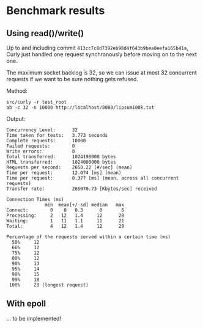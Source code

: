 Benchmark results
=================

Using read()/write()
--------------------

Up to and including commit `413cc7c8d7392eb98d4f643b9bea0eefa165b41a`, Curly
just handled one request synchronously before moving on to the next one.

The maximum socket backlog is 32, so we can issue at most 32 concurrent
requests if we want to be sure nothing gets refused.

Method:

	src/curly -r test_root
    ab -c 32 -n 10000 http://localhost/8080/lipsum100k.txt

Output:

    Concurrency Level:      32
	Time taken for tests:   3.773 seconds
	Complete requests:      10000
	Failed requests:        0
	Write errors:           0
	Total transferred:      1024190000 bytes
	HTML transferred:       1024000000 bytes
	Requests per second:    2650.22 [#/sec] (mean)
	Time per request:       12.074 [ms] (mean)
	Time per request:       0.377 [ms] (mean, across all concurrent requests)
	Transfer rate:          265070.73 [Kbytes/sec] received

	Connection Times (ms)
				  min  mean[+/-sd] median   max
	Connect:        0    0   0.3      0       6
	Processing:     2   12   1.4     12      28
	Waiting:        1   11   1.1     11      21
	Total:          4   12   1.4     12      28

	Percentage of the requests served within a certain time (ms)
	  50%     12
	  66%     12
	  75%     12
	  80%     12
	  90%     13
	  95%     14
	  98%     15
	  99%     18
	 100%     28 (longest request)

With epoll
----------

... to be implemented!
